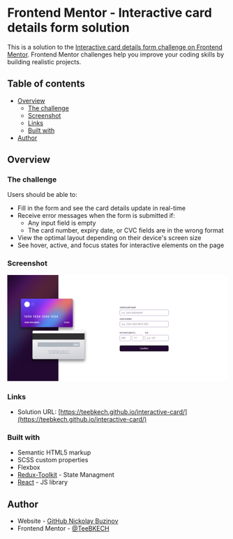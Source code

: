 # Frontend Mentor - Interactive card details form solution

This is a solution to the [Interactive card details form challenge on Frontend Mentor](https://www.frontendmentor.io/challenges/interactive-card-details-form-XpS8cKZDWw). Frontend Mentor challenges help you improve your coding skills by building realistic projects.

## Table of contents

- [Overview](#overview)
  - [The challenge](#the-challenge)
  - [Screenshot](#screenshot)
  - [Links](#links)
  - [Built with](#built-with)
- [Author](#author)

## Overview

### The challenge

Users should be able to:

- Fill in the form and see the card details update in real-time
- Receive error messages when the form is submitted if:
  - Any input field is empty
  - The card number, expiry date, or CVC fields are in the wrong format
- View the optimal layout depending on their device's screen size
- See hover, active, and focus states for interactive elements on the page

### Screenshot

![](./src/assets/img/screenshot.png)

### Links

- Solution URL: [https://teebkech.github.io/interactive-card/](https://teebkech.github.io/interactive-card/)

### Built with

- Semantic HTML5 markup
- SCSS custom properties
- Flexbox
- [Redux-Toolkit](https://redux-toolkit.js.org/) - State Managment
- [React](https://reactjs.org/) - JS library

## Author

- Website - [GitHub Nickolay Buzinov](https://github.com/TeeBKECH)
- Frontend Mentor - [@TeeBKECH](https://www.frontendmentor.io/profile/TeeBKECH)
